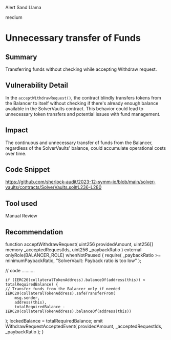 Alert Sand Llama

medium

# Unnecessary transfer of Funds

## Summary
Transferring funds without checking while accepting Withdraw request.

## Vulnerability Detail
In the `acceptWithdrawRequest()`, the contract blindly transfers tokens from the Balancer to itself without checking if there's already enough balance available in the SolverVaults contract. This behavior could lead to unnecessary token transfers and potential issues with fund management.

## Impact
The continuous and unnecessary transfer of funds from the Balancer, regardless of the SolverVaults' balance, could accumulate operational costs over time. 

## Code Snippet
https://github.com/sherlock-audit/2023-12-symm-io/blob/main/solver-vaults/contracts/SolverVaults.sol#L236-L280
## Tool used

Manual Review

## Recommendation
function acceptWithdrawRequest(
    uint256 providedAmount,
    uint256[] memory _acceptedRequestIds,
    uint256 _paybackRatio
) external onlyRole(BALANCER_ROLE) whenNotPaused {
    require(
        _paybackRatio >= minimumPaybackRatio,
        "SolverVault: Payback ratio is too low"
    );
    
// code ..........

    if (IERC20(collateralTokenAddress).balanceOf(address(this)) < totalRequiredBalance) {
    // Transfer funds from the Balancer only if needed
    IERC20(collateralTokenAddress).safeTransferFrom(
        msg.sender,
        address(this),
        totalRequiredBalance - IERC20(collateralTokenAddress).balanceOf(address(this))
);
    lockedBalance = totalRequiredBalance;
    emit WithdrawRequestAcceptedEvent(
        providedAmount,
        _acceptedRequestIds,
        _paybackRatio
    );
}